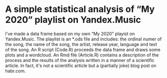 # A simple statistical analysis of “My 2020” playlist on Yandex.Music

I've made a data frame based on my own “My 2020” playist on Yandex.Music. The playlist is an *.ods file and includes: the ordinal numer of the song, the name of the song, the artist, release year, language and text of the song. An R script (Code.R) proceeds the data frame and draws some plots and a wordcloud. An Rmd file (Article.R) contains a description of the process and the results of the analysis written in a manner of a scientific article. In fact, it's not a scientific article but a (partially joke) blog post on habr.com.
